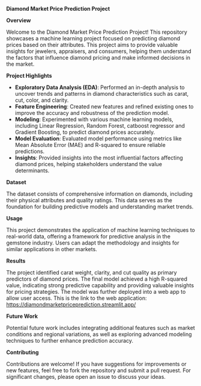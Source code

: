 **Diamond Market Price Prediction Project**

**Overview**

Welcome to the Diamond Market Price Prediction Project! 
This repository showcases a machine learning project focused on predicting diamond prices based on their attributes.
This project aims to provide valuable insights for jewelers, appraisers, and consumers, helping them understand the factors that influence diamond pricing and make informed decisions in the market.

**Project Highlights**

* **Exploratory Data Analysis (EDA)**: Performed an in-depth analysis to uncover trends and patterns in diamond characteristics such as carat, cut, color, and clarity.
* **Feature Engineering**: Created new features and refined existing ones to improve the accuracy and robustness of the prediction model.
* **Modeling**: Experimented with various machine learning models, including Linear Regression, Random Forest, catboost regressor and Gradient Boosting, to predict diamond prices accurately.
* **Model Evaluation**: Evaluated model performance using metrics like Mean Absolute Error (MAE) and R-squared to ensure reliable predictions.
* **Insights**: Provided insights into the most influential factors affecting diamond prices, helping stakeholders understand the value determinants.

**Dataset**

The dataset consists of comprehensive information on diamonds, including their physical attributes and quality ratings.
This data serves as the foundation for building predictive models and understanding market trends.

**Usage**

This project demonstrates the application of machine learning techniques to real-world data, offering a framework for predictive analysis in the gemstone industry.
Users can adapt the methodology and insights for similar applications in other markets.

**Results**

The project identified carat weight, clarity, and cut quality as primary predictors of diamond prices. 
The final model achieved a high R-squared value, indicating strong predictive capability and providing valuable insights for pricing strategies.
The model was further deployed into a web app to allow user access. 
This is the link to the web application: https://diamondmarketpriceprediction.streamlit.app/

**Future Work**

Potential future work includes integrating additional features such as market conditions and regional variations, as well as exploring advanced modeling techniques to further enhance prediction accuracy.

**Contributing**

Contributions are welcome! If you have suggestions for improvements or new features, feel free to fork the repository and submit a pull request. 
For significant changes, please open an issue to discuss your ideas.
